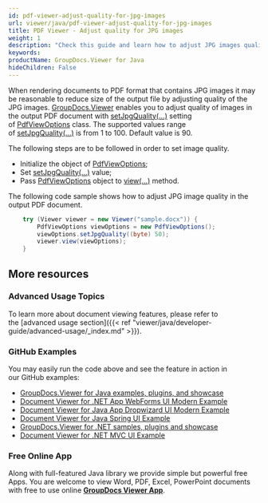 ```yaml
---
id: pdf-viewer-adjust-quality-for-jpg-images
url: viewer/java/pdf-viewer-adjust-quality-for-jpg-images
title: PDF Viewer - Adjust quality for JPG images
weight: 1
description: "Check this guide and learn how to adjust JPG images quality and size when displaying documents with PDF Viewer by GroupDocs."
keywords: 
productName: GroupDocs.Viewer for Java
hideChildren: False
---
```

When rendering documents to PDF format that contains JPG images it may be reasonable to reduce size of the output file by adjusting quality of the JPG images. [GroupDocs.Viewer](https://products.groupdocs.com/viewer) enables you to adjust quality of images in the output PDF document with [setJpgQuality(...)](https://apireference.groupdocs.com/viewer/java/com.groupdocs.viewer.options/PdfViewOptions#setJpgQuality(byte)) setting of [PdfViewOptions](https://apireference.groupdocs.com/viewer/java/com.groupdocs.viewer.options/PdfViewOptions) class. The supported values range of [setJpgQuality(...)](https://apireference.groupdocs.com/viewer/java/com.groupdocs.viewer.options/PdfViewOptions#setJpgQuality(byte)) is from 1 to 100. Default value is 90.

The following steps are to be followed in order to set image quality.

*   Initialize the object of [PdfViewOptions](https://apireference.groupdocs.com/viewer/java/com.groupdocs.viewer.options/PdfViewOptions);
*   Set [setJpgQuality(...)](https://apireference.groupdocs.com/viewer/java/com.groupdocs.viewer.options/PdfViewOptions#setJpgQuality(byte)) value;
*   Pass [PdfViewOptions](https://apireference.groupdocs.com/viewer/java/com.groupdocs.viewer.options/PdfViewOptions) object to [view(...)](https://apireference.groupdocs.com/viewer/java/com.groupdocs.viewer/Viewer#view(com.groupdocs.viewer.options.ViewOptions)) method.

The following code sample shows how to adjust JPG image quality in the output PDF document.

```java
    try (Viewer viewer = new Viewer("sample.docx")) {
        PdfViewOptions viewOptions = new PdfViewOptions();
        viewOptions.setJpgQuality((byte) 50);
        viewer.view(viewOptions);
    }
```

## More resources
### Advanced Usage Topics
To learn more about document viewing features, please refer to the [advanced usage section]({{< ref "viewer/java/developer-guide/advanced-usage/_index.md" >}}).

### GitHub Examples
You may easily run the code above and see the feature in action in our GitHub examples:
*   [GroupDocs.Viewer for Java examples, plugins, and showcase](https://github.com/groupdocs-viewer/GroupDocs.Viewer-for-Java)
*   [Document Viewer for .NET App WebForms UI Modern Example](https://github.com/groupdocs-viewer/GroupDocs.Viewer-for-.NET-WebForms)    
*   [Document Viewer for Java App Dropwizard UI Modern Example](https://github.com/groupdocs-viewer/GroupDocs.Viewer-for-Java-Dropwizard)    
*   [Document Viewer for Java Spring UI Example](https://github.com/groupdocs-viewer/GroupDocs.Viewer-for-Java-Spring)
*   [GroupDocs.Viewer for .NET samples, plugins and showcase](https://github.com/groupdocs-viewer/GroupDocs.Viewer-for-.NET)
*   [Document Viewer for .NET MVC UI Example](https://github.com/groupdocs-viewer/GroupDocs.Viewer-for-Java-MVC)     

### Free Online App
Along with full-featured Java library we provide simple but powerful free Apps.
You are welcome to view Word, PDF, Excel, PowerPoint documents with free to use online **[GroupDocs Viewer App](https://products.groupdocs.app/viewer)**.